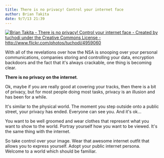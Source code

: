 ```yaml
---
title: There is no privacy! Control your internet face
author: Brian Takita
date: 9/7/13 21:39
---
```


<a href="/posts/no-privacy-control-your-internet-face/">
	<img
		src="http://briantakita.files.wordpress.com/2013/09/4959060_750beab5a4.jpg"
		alt="Brian Takita - There is no privacy! Control your internet face - Created by tuchodi under the Creative Commons License - http://www.flickr.com/photos/tuchodi/4959060"
	/>
</a>

With all of the revelations over how the NSA is snooping over your personal communications, companies storing and controlling your data, encryption backdoors and the fact that it's always crackable, one thing is becoming clear.

<!--more-->

**There is no privacy on the internet**.

Ok, maybe if you are really good at covering your tracks, then there is a bit of privacy, but for most people doing most tasks, privacy is an illusion and has been for a while.

It's similar to the physical world. The moment you step outside onto a public street, your privacy has ended. Everyone can see you. And it's ok...

You want to be well groomed and wear clothes that represent what you want to show to the world. Portray yourself how you want to be viewed. It's the same thing with the internet.

So take control over your image. Wear that awesome internet outfit that allows you to express yourself. Adopt your public internet persona. Welcome to a world which should be familiar.
